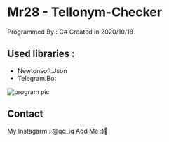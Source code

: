 # Mr28 - Tellonym-Checker
Programmed By : C#
Created in 2020/10/18

## Used libraries :
- Newtonsoft.Json
- Telegram.Bot


![program pic](https://github.com/JUSTSAIF/Mr28-Tellonym-Checker/blob/main/pics/Cover.jpg?raw=true)




## Contact
My Instagarm : @qq_iq Add Me :)🖤
